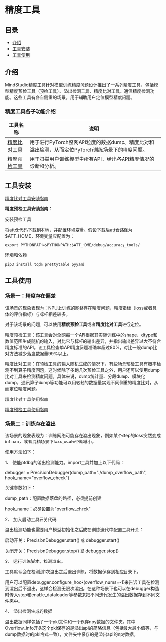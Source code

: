 # 精度工具

## 目录

- [介绍](#介绍)
- [工具安装](#工具安装)
- [工具使用](#工具使用)

## 介绍

MindStudio精度工具针对模型训练精度问题设计推出了一系列精度工具，包括模型精度预检工具（预检工具）、溢出检测工具、精度比对工具、通信精度检测功能。这些工具有各自侧重的场景，用于辅助用户定位模型精度问题。

### 精度工具各子功能介绍

| 工具名称     | 说明                                                         |
| ------------ | ------------------------------------------------------------ |
| [精度比对工具](https://gitee.com/ascend/att/tree/master/debug/accuracy_tools/ptdbg_ascend) | 用于进行PyTorch整网API粒度的数据dump、精度比对和溢出检测，从而定位PyTorch训练场景下的精度问题。 |
| [精度预检工具](https://gitee.com/ascend/att/tree/master/debug/accuracy_tools/api_accuracy_checker) | 用于扫描用户训练模型中所有API，给出各API精度情况的诊断和分析。 |

## 工具安装

[精度比对工具安装指南](https://gitee.com/ascend/att/tree/master/debug/accuracy_tools/ptdbg_ascend#%E5%BF%AB%E9%80%9F%E5%AE%89%E8%A3%85)

**精度预检工具安装指南**：

安装预检工具

将att仓代码下载到本地，并配置环境变量。假设下载后att仓路径为 $ATT_HOME，环境变量应配置为：

```
export PYTHONPATH=$PYTHONPATH:$ATT_HOME/debug/accuracy_tools/
```

环境和依赖

```
pip3 install tqdm prettytable pyyaml
```

## 工具使用

### 场景一：精度存在偏差

该场景的现象表现为：NPU上训练的网络存在精度问题，精度指标（loss或者具体的评价指标）与标杆相差较多。

对于该场景的问题，可以使用**精度预检工具**或者**精度比对工具**进行定位。

精度预检工具：该工具会对全网每一个API根据其实际训练中的shape、dtype和数值范围生成随机的输入，对比它与标杆的输出差异，并指出输出差异过大不符合精度标准的API。该工具检查单API精度问题准确率超过80%，对比一般dump比对方法减少落盘数据量99%以上。

精度比对工具：在预检工具的输入随机生成的情况下，有些场景预检工具有概率检测不到算子精度问题，这时候除了多跑几次预检工具之外，用户还可以使用dump 比对工具来检测精度问题。具体来说，dump统计量、分段dump、模块化dump，通讯算子dump等功能可以用较轻的数据量实现不同侧重的精度比对，从而定位精度问题。

[精度比对工具使用指南](https://gitee.com/ascend/att/tree/master/debug/accuracy_tools/ptdbg_ascend#%E5%BF%AB%E9%80%9F%E5%AE%89%E8%A3%85)

[精度预检工具使用指南](https://gitee.com/ascend/att/tree/master/debug/accuracy_tools/api_accuracy_checker#%E4%BD%BF%E7%94%A8%E6%96%B9%E5%BC%8F)

### 场景二：训练存在溢出

该场景的现象表现为：训练网络可能存在溢出现象，例如某个step的loss突然变成inf nan，或者混精场景下loss_scale不断减小。

使用方法如下：

1、 使能ptdbg的溢出检测能力。import工具并加上以下代码：

debugger = PrecisionDebugger(dump_path="./dump_overflow_path", hook_name="overflow_check")

关键参数如下：

dump_path：配置数据落盘的路径，必须提前创建

hook_name：必须设置为"overflow_check"

2、 加入启动工具开关代码

溢出检测功能也需要用户模型初始化之后或在训练迭代中配置工具开关：

启动开关：PrecisionDebugger.start() 或 debugger.start()

关闭开关：PrecisionDebugger.stop() 或 debugger.stop() 

3、 运行训练脚本，检测溢出。

工具默认会在检测到1次溢出之后退出训练，将数据保存到相应目录下。

用户可以配置debugger.configure_hook(overflow_nums=-1)来告诉工具在检测到溢出后不退出，这样会检测无限次溢出。在这种场景下也可以在debugger构造时传入step和enable_dataloader等参数来把不同迭代发生的溢出数据存到不同文件夹中。

4、 溢出检测生成的数据

溢出数据同样包括了一个pkl文件和一个保存npy数据的文件夹。其中Overflow_info开头这个pkl保存的是溢出api的简略信息（包括最大最小值等，与dump数据时的pkl格式一致），文件夹中保存的是溢出api的npy数据。